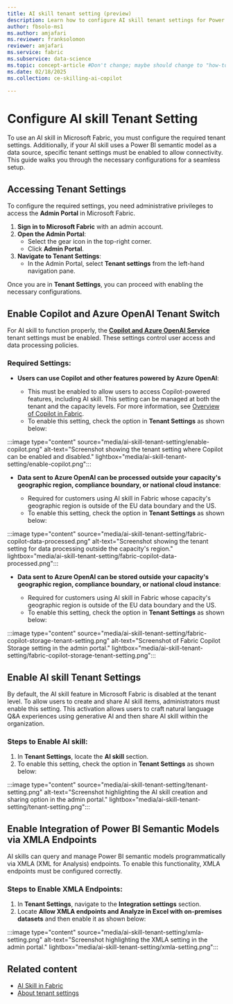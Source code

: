 ```yaml
---
title: AI skill tenant setting (preview)
description: Learn how to configure AI skill tenant settings for Power BI Semantic Models.
author: fbsolo-ms1
ms.author: amjafari
ms.reviewer: franksolomon
reviewer: amjafari
ms.service: fabric
ms.subservice: data-science
ms.topic: concept-article #Don't change; maybe should change to "how-to".
ms.date: 02/18/2025
ms.collection: ce-skilling-ai-copilot

---
```


# Configure AI skill Tenant Setting

To use an AI skill in Microsoft Fabric, you must configure the required tenant settings. Additionally, if your AI skill uses a Power BI semantic model as a data source, specific tenant settings must be enabled to allow connectivity. This guide walks you through the necessary configurations for a seamless setup.

## Accessing Tenant Settings

To configure the required settings, you need administrative privileges to access the **Admin Portal** in Microsoft Fabric.

1. **Sign in to Microsoft Fabric** with an admin account.
2. **Open the Admin Portal**:
   - Select the gear icon in the top-right corner.
   - Click **Admin Portal**.
3. **Navigate to Tenant Settings**:
   - In the Admin Portal, select **Tenant settings** from the left-hand navigation pane.

Once you are in **Tenant Settings**, you can proceed with enabling the necessary configurations.

## Enable Copilot and Azure OpenAI Tenant Switch

For AI skill to function properly, the [**Copilot and Azure OpenAI Service**](../admin/service-admin-portal-copilot.md#users-can-use-copilot-and-other-features-powered-by-azure-openai) tenant settings must be enabled. These settings control user access and data processing policies.

### Required Settings:

- **Users can use Copilot and other features powered by Azure OpenAI**:

  - This must be enabled to allow users to access Copilot-powered features, including AI skill. This setting can be managed at both the tenant and the capacity levels. For more information, see [Overview of Copilot in Fabric](../fundamentals/copilot-fabric-overview.md).
  - To enable this setting, check the option in **Tenant Settings** as shown below:

:::image type="content" source="media/ai-skill-tenant-setting/enable-copilot.png" alt-text="Screenshot showing the tenant setting where Copilot can be enabled and disabled." lightbox="media/ai-skill-tenant-setting/enable-copilot.png":::

- **Data sent to Azure OpenAI can be processed outside your capacity's geographic region, compliance boundary, or national cloud instance**:

  - Required for customers using AI skill in Fabric whose capacity's geographic region is outside of the EU data boundary and the US.
  - To enable this setting, check the option in **Tenant Settings** as shown below:

:::image type="content" source="media/ai-skill-tenant-setting/fabric-copilot-data-processed.png" alt-text="Screenshot showing the tenant setting for data processing outside the capacity's region." lightbox="media/ai-skill-tenant-setting/fabric-copilot-data-processed.png":::


- **Data sent to Azure OpenAI can be stored outside your capacity's geographic region, compliance boundary, or national cloud instance**:

  - Required for customers using AI skill in Fabric whose capacity's geographic region is outside of the EU data boundary and the US.
  - To enable this setting, check the option in **Tenant Settings** as shown below:

:::image type="content" source="media/ai-skill-tenant-setting/fabric-copilot-storage-tenant-setting.png" alt-text="Screenshot of Fabric Copilot Storage setting in the admin portal." lightbox="media/ai-skill-tenant-setting/fabric-copilot-storage-tenant-setting.png":::

## Enable AI skill Tenant Settings

By default, the AI skill feature in Microsoft Fabric is disabled at the tenant level. To allow users to create and share AI skill items, administrators must enable this setting. This activation allows users to craft natural language Q&A experiences using generative AI and then share AI skill within the organization.

### Steps to Enable AI skill:

1. In **Tenant Settings**, locate the **AI skill** section.
2. To enable this setting, check the option in **Tenant Settings** as shown below:

:::image type="content" source="media/ai-skill-tenant-setting/tenant-setting.png" alt-text="Screenshot highlighting the AI skill creation and sharing option in the admin portal." lightbox="media/ai-skill-tenant-setting/tenant-setting.png":::

## Enable Integration of Power BI Semantic Models via XMLA Endpoints

AI skills can query and manage Power BI semantic models programmatically via XMLA (XML for Analysis) endpoints. To enable this functionality, XMLA endpoints must be configured correctly.

### Steps to Enable XMLA Endpoints:

1. In **Tenant Settings**, navigate to the **Integration settings** section.
2. Locate **Allow XMLA endpoints and Analyze in Excel with on-premises datasets** and then enable it as shown below:

:::image type="content" source="media/ai-skill-tenant-setting/xmla-setting.png" alt-text="Screenshot highlighting the XMLA setting in the admin portal." lightbox="media/ai-skill-tenant-setting/xmla-setting.png":::


## Related content

- [AI Skill in Fabric](./concept-ai-skill.md)
- [About tenant settings](../admin/about-tenant-settings.md)